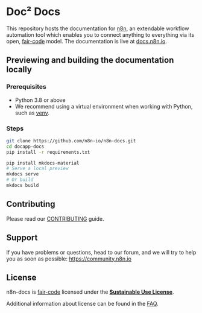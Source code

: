 # Doc² Docs

This repository hosts the documentation for [n8n](https://n8n.io/), an extendable workflow automation tool which enables you to connect anything to everything via its open, [fair-code](https://faircode.io/) model. The documentation is live at [docs.n8n.io](https://docs.n8n.io/).


## Previewing and building the documentation locally

### Prerequisites

* Python 3.8 or above
* We recommend using a virtual environment when working with Python, such as [venv](https://docs.python.org/3/tutorial/venv.html).

### Steps

```bash
git clone https://github.com/n8n-io/n8n-docs.git
cd docapp-docs
pip install -r requirements.txt

pip install mkdocs-material
# Serve a local preview
mkdocs serve
# Or build
mkdocs build
```

## Contributing

Please read our [CONTRIBUTING](CONTRIBUTING.md) guide.


## Support

If you have problems or questions, head to our forum, and we will try to help you as soon as possible: https://community.n8n.io


## License

n8n-docs is [fair-code](http://faircode.io) licensed under the [**Sustainable Use License**](https://github.com/n8n-io/n8n/blob/master/LICENSE.md).

Additional information about license can be found in the [FAQ](https://docs.n8n.io/#/faq?id=license).
